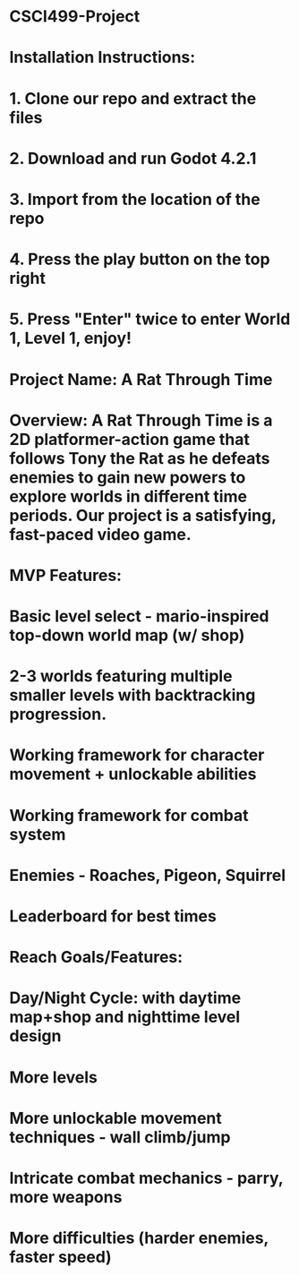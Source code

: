 # CSCI499-Project

# Installation Instructions:
# 1. Clone our repo and extract the files
# 2. Download and run Godot 4.2.1
# 3. Import from the location of the repo
# 4. Press the play button on the top right
# 5. Press "Enter" twice to enter World 1, Level 1, enjoy!

# Project Name: A Rat Through Time

# Overview: A Rat Through Time is a 2D platformer-action game that follows Tony the Rat as he defeats enemies to gain new powers to explore worlds in different time periods. Our project is a satisfying, fast-paced video game.

# MVP Features:
# Basic level select - mario-inspired top-down world map (w/ shop)
# 2-3 worlds featuring multiple smaller levels with backtracking progression.
# Working framework for character movement + unlockable abilities
# Working framework for combat system
# Enemies - Roaches, Pigeon, Squirrel
# Leaderboard for best times

# Reach Goals/Features:
# Day/Night Cycle: with daytime map+shop and nighttime level design
# More levels
# More unlockable movement techniques - wall climb/jump
# Intricate combat mechanics - parry, more weapons
# More difficulties (harder enemies, faster speed)
